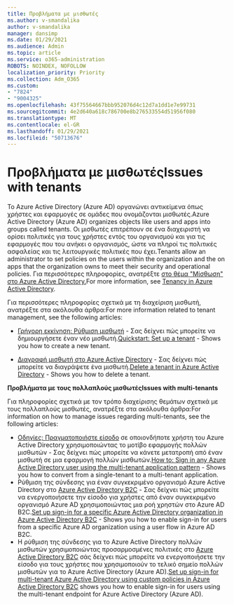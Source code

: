 ```yaml
---
title: Προβλήματα με μισθωτές
ms.author: v-smandalika
author: v-smandalika
manager: dansimp
ms.date: 01/29/2021
ms.audience: Admin
ms.topic: article
ms.service: o365-administration
ROBOTS: NOINDEX, NOFOLLOW
localization_priority: Priority
ms.collection: Adm_O365
ms.custom:
- "7824"
- "9004325"
ms.openlocfilehash: 43f75564667bbb952076d4c12d7a1dd1e7e99731
ms.sourcegitcommit: 4e2d640a618c786700e8b276533554d51956f080
ms.translationtype: MT
ms.contentlocale: el-GR
ms.lasthandoff: 01/29/2021
ms.locfileid: "50713676"
---
```

# <a name="issues-with-tenants"></a><span data-ttu-id="102c8-102">Προβλήματα με μισθωτές</span><span class="sxs-lookup"><span data-stu-id="102c8-102">Issues with tenants</span></span>

<span data-ttu-id="102c8-103">Το Azure Active Directory (Azure AD) οργανώνει αντικείμενα όπως χρήστες και εφαρμογές σε ομάδες που ονομάζονται μισθωτές.</span><span class="sxs-lookup"><span data-stu-id="102c8-103">Azure Active Directory (Azure AD) organizes objects like users and apps into groups called tenants.</span></span> <span data-ttu-id="102c8-104">Οι μισθωτές επιτρέπουν σε ένα διαχειριστή να ορίσει πολιτικές για τους χρήστες εντός του οργανισμού και για τις εφαρμογές που του ανήκει ο οργανισμός, ώστε να πληροί τις πολιτικές ασφαλείας και τις λειτουργικές πολιτικές που έχει.</span><span class="sxs-lookup"><span data-stu-id="102c8-104">Tenants allow an administrator to set policies on the users within the organization and the on apps that the organization owns to meet their security and operational policies.</span></span> <span data-ttu-id="102c8-105">Για περισσότερες πληροφορίες, ανατρέξτε [στο θέμα "Μίσθωση" στο Azure Active Directory.](https://docs.microsoft.com/azure/active-directory/develop/single-and-multi-tenant-apps)</span><span class="sxs-lookup"><span data-stu-id="102c8-105">For more information, see [Tenancy in Azure Active Directory](https://docs.microsoft.com/azure/active-directory/develop/single-and-multi-tenant-apps).</span></span>

<span data-ttu-id="102c8-106">Για περισσότερες πληροφορίες σχετικά με τη διαχείριση μισθωτή, ανατρέξτε στα ακόλουθα άρθρα:</span><span class="sxs-lookup"><span data-stu-id="102c8-106">For more information related to tenant management, see the following articles:</span></span>

- <span data-ttu-id="102c8-107">[Γρήγορη εκκίνηση: Ρύθμιση μισθωτή](https://docs.microsoft.com/azure/active-directory/develop/quickstart-create-new-tenant) - Σας δείχνει πώς μπορείτε να δημιουργήσετε έναν νέο μισθωτή.</span><span class="sxs-lookup"><span data-stu-id="102c8-107">[Quickstart: Set up a tenant](https://docs.microsoft.com/azure/active-directory/develop/quickstart-create-new-tenant) - Shows you how to create a new tenant.</span></span>

- <span data-ttu-id="102c8-108">[Διαγραφή μισθωτή στο Azure Active Directory](https://docs.microsoft.com/azure/active-directory/enterprise-users/directory-delete-howto) - Σας δείχνει πώς μπορείτε να διαγράψετε ένα μισθωτή.</span><span class="sxs-lookup"><span data-stu-id="102c8-108">[Delete a tenant in Azure Active Directory](https://docs.microsoft.com/azure/active-directory/enterprise-users/directory-delete-howto) - Shows you how to delete a tenant.</span></span>

<span data-ttu-id="102c8-109">**Προβλήματα με τους πολλαπλούς μισθωτές**</span><span class="sxs-lookup"><span data-stu-id="102c8-109">**Issues with multi-tenants**</span></span>

<span data-ttu-id="102c8-110">Για πληροφορίες σχετικά με τον τρόπο διαχείρισης θεμάτων σχετικά με τους πολλαπλούς μισθωτές, ανατρέξτε στα ακόλουθα άρθρα:</span><span class="sxs-lookup"><span data-stu-id="102c8-110">For information on how to manage issues regarding multi-tenants, see the following articles:</span></span>

- <span data-ttu-id="102c8-111">[Οδηγίες: Πραγματοποιήστε είσοδο](https://docs.microsoft.com/azure/active-directory/develop/howto-convert-app-to-be-multi-tenant) σε οποιονδήποτε χρήστη του Azure Active Directory χρησιμοποιώντας το μοτίβο εφαρμογής πολλών μισθωτών - Σας δείχνει πώς μπορείτε να κάνετε μετατροπή από έναν μισθωτή σε μια εφαρμογή πολλών μισθωτών.</span><span class="sxs-lookup"><span data-stu-id="102c8-111">[How to: Sign in any Azure Active Directory user using the multi-tenant application pattern](https://docs.microsoft.com/azure/active-directory/develop/howto-convert-app-to-be-multi-tenant) - Shows you how to convert from a single-tenant to a multi-tenant application.</span></span>
- <span data-ttu-id="102c8-112">Ρύθμιση της σύνδεσης για έναν συγκεκριμένο οργανισμό Azure Active Directory στο [Azure Active Directory B2C](https://docs.microsoft.com/azure/active-directory-b2c/identity-provider-azure-ad-single-tenant?pivots=b2c-user-flow) - Σας δείχνει πώς μπορείτε να ενεργοποιήσετε την είσοδο για χρήστες από έναν συγκεκριμένο οργανισμό Azure AD χρησιμοποιώντας μια ροή χρηστών στο Azure AD B2C.</span><span class="sxs-lookup"><span data-stu-id="102c8-112">[Set up sign-in for a specific Azure Active Directory organization in Azure Active Directory B2C](https://docs.microsoft.com/azure/active-directory-b2c/identity-provider-azure-ad-single-tenant?pivots=b2c-user-flow) - Shows you how to enable sign-in for users from a specific Azure AD organization using a user flow in Azure AD B2C.</span></span>
- <span data-ttu-id="102c8-113">Η ρύθμιση της σύνδεσης για το Azure Active Directory πολλών μισθωτών χρησιμοποιώντας προσαρμοσμένες πολιτικές στο [Azure Active Directory B2C](https://docs.microsoft.com/azure/active-directory-b2c/identity-provider-azure-ad-multi-tenant?pivots=b2c-custom-policy) σάς δείχνει πώς μπορείτε να ενεργοποιήσετε την είσοδο για τους χρήστες που χρησιμοποιούν το τελικό σημείο πολλών μισθωτών για το Azure Active Directory (Azure AD).</span><span class="sxs-lookup"><span data-stu-id="102c8-113">[Set up sign-in for multi-tenant Azure Active Directory using custom policies in Azure Active Directory B2C](https://docs.microsoft.com/azure/active-directory-b2c/identity-provider-azure-ad-multi-tenant?pivots=b2c-custom-policy)  shows you how to enable sign-in for users using the multi-tenant endpoint for Azure Active Directory (Azure AD).</span></span>






